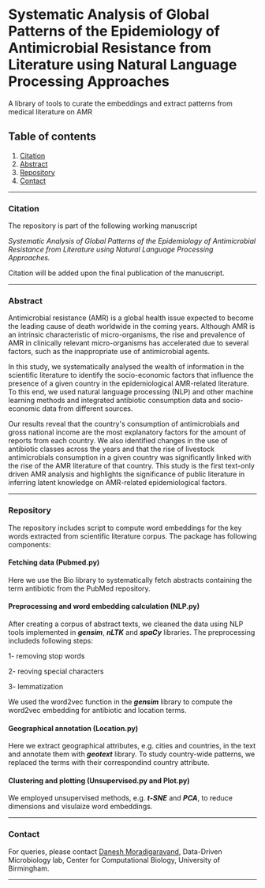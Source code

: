 # Systematic Analysis of Global Patterns of the Epidemiology of Antimicrobial Resistance from Literature using Natural Language Processing Approaches

A library of tools to curate the embeddings and extract patterns from medical literature on AMR

## Table of contents
1. [Citation](#citation)
2. [Abstract](#content)
3. [Repository](#repository)
4. [Contact](#contact)

----

### Citation <a name="citation"></a>

The repository is part of the following working manuscript 

*Systematic Analysis of Global Patterns of the Epidemiology of Antimicrobial Resistance from Literature using Natural Language Processing Approaches.*

Citation will be added upon the final publication of the manuscript.

----

### Abstract <a name="content"></a>
Antimicrobial resistance (AMR) is a global health issue expected to become the leading cause of death worldwide in the coming years. Although AMR is an intrinsic characteristic of micro-organisms, the rise and prevalence of AMR in clinically relevant micro-organisms has accelerated due to several factors, such as the inappropriate use of antimicrobial agents.

In this study, we systematically analysed the wealth of information in the scientific literature to identify the socio-economic factors that influence the presence of a given country in the epidemiological AMR-related literature. To this end, we used natural language processing (NLP) and other machine learning methods and integrated antibiotic consumption data and socio-economic data from different sources.

Our results reveal that the country's consumption of antimicrobials and gross national income are the most explanatory factors for the amount of reports from each country. We also identified changes in the use of antibiotic classes across the years and that the rise of livestock antimicrobials consumption in a given country was significantly linked with the rise of the AMR literature of that country. This study is the first text-only driven AMR analysis and highlights the significance of public literature in inferring latent knowledge on AMR-related epidemiological factors. 

----
### Repository <a name="repository"></a>

The repository includes script to compute word embeddings for the key words extracted from scientific literature corpus. The package has following components:

#### Fetching data (Pubmed.py)
Here we use the Bio library to systematically fetch abstracts containing the term antibiotic from the PubMed repository. 

#### Preprocessing and word embedding calculation (NLP.py)
After creating a corpus of abstract texts, we cleaned the data using NLP tools implemented in ***gensim***, ***nLTK*** and ***spaCy*** libraries. The preprocessing includeds following steps:

1- removing stop words 

2- reoving special characters

3- lemmatization 

We used the word2vec function in the ***gensim*** library to compute the word2vec embedding for antibiotic and location terms. 

#### Geographical annotation (Location.py)
Here we extract geographical attributes, e.g. cities and countries, in the text and annotate them with ***geotext*** library. To study country-wide patterns, we replaced the terms with their correspondind country attribute.  

#### Clustering and plotting (Unsupervised.py and Plot.py)
We employed unsupervised methods, e.g. ***t-SNE*** and ***PCA***, to reduce dimensions and visulaize word embeddings. 

----
### Contact <a name="contact"></a>
For queries, please contact [Danesh Moradigaravand](mailto:d.moradigaravand@bham.ac.uk?subject=[GitHub]), Data-Driven Microbiology lab, Center for Computational Biology, University of Birmingham. 
 


-----

